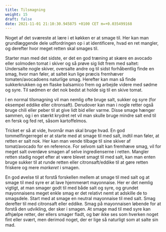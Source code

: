 ```yaml
---
title: Tilsmagning
weight: 15
draft: false
date: 2021-11-01 21:10:30.945875 +0100 CET m=+0.035499168
---
```



Noget af det sværeste at lære i et køkken er at smage til. Her kan man
grundlæggende dele udfordringen op i at identificere, hvad en ret
mangler, og derefter hvor meget retten skal smages til.

Starter man med det sidste, er det en god træning at skære en avocado
eller solmoden tomat i skiver og så prøve sig lidt frem med saltet:
Undersalte nogle skiver, oversalte andre og til sidst forhåbentlig finde
en smag, hvor man føler, at saltet kun lige præcis fremhæver
tomaten/avocadoens naturlige smag. Herefter kan man så finde
sukkerkrukken og en flaske balsamico frem og arbejde videre med sødme og
syre. Til sødmen er det nok bedst at holde sig til en skive tomat.

I en normal tilsmagning vil man nemlig ofte bruge salt, sukker og syre
(for eksempel eddike eller citronsaft). Derudover kan man i nogle retter
også bruge chili eller peber til at give lidt bid eller varme. Disse
smage hænger sammen, og i en stærkt krydret ret vil man skulle bruge
mindre salt end til en fersk og fed ret, såsom kartoffelmos.

Tricket er så at vide, hvornår man skal bruge hvad. En god
tommelfingerregel er at starte med at smage til med salt, indtil man
føler, at retten er salt nok. Her kan man vende tilbage til sine skiver
af tomat/avocado for en reference. For selvom salt kan fremhæve smag,
vil for meget salt overdøve smagen af selve ingredienserne i retten.
Mangler retten stadig noget efter at være blevet smagt til med salt, kan
man enten bruge sukker til at runde retten eller citronsaft/eddike til
at gøre retten friskere og mere *markeret* i smagen.

En god øvelse til at forstå forskellen mellem at smage til med salt og
at smage til med syre er at lave hjemmerørt mayonnaise. Her er det
nemlig vigtigt, at man smager godt til med både salt og syre, og grundet
mayonnaisens meget enkle smag er det relativt nemt at adskille de to
smagsdele. Start med at smage en neutral mayonnaise til med salt. Smag
derefter til med citronsaft eller eddike. Smag på mayonnaisen løbende
for at forstå den udvikling, der sker i smagen. At smage mad til med
syre kan afhjælpe retter, der ellers smager fladt, og bør ikke ses som
hverken noget fint eller svært, men derimod noget, der er lige så
naturligt som at salte sin mad.

